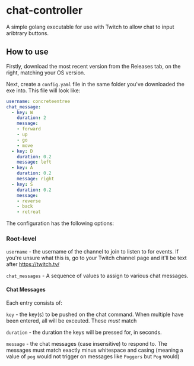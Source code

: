 # chat-controller

A simple golang executable for use with Twitch to allow chat to input aribtrary buttons. 

## How to use

Firstly, download the most recent version from the Releases tab, on the right, matching your OS version. 

Next, create a `config.yaml` file in the same folder you've downloaded the exe into. This file will look like: 

```yaml
username: concreteentree
chat_message:
  - key: W
    duration: 2
    message: 
    - forward
    - up
    - go
    - move
  - key: D
    duration: 0.2
    message: left
  - key: A
    duration: 0.2
    message: right
  - key: S
    duration: 0.2
    message: 
    - reverse
    - back
    - retreat
```

The configuration has the following options: 

### Root-level

`username` - the username of the channel to join to listen to for events. If you're unsure what this is, go to your Twitch channel page and it'll be text after https://twitch.tv/

`chat_messages` - A sequence of values to assign to various chat messages. 

#### Chat Messages

Each entry consists of: 

`key` - the key(s) to be pushed on the chat command. When multiple have been entered, all will be exceuted. These _must_ match 

`duration` - the duration the keys will be pressed for, in seconds. 

`message` - the chat messages (case insensitive) to respond to. The messages must match exactly minus whitespace and casing (meaning a value of `pog` would not trigger on messages like `Poggers` but `Pog` would)


